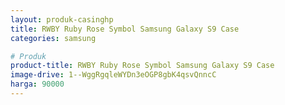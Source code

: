 ```yaml
---
layout: produk-casinghp
title: RWBY Ruby Rose Symbol Samsung Galaxy S9 Case
categories: samsung

# Produk
product-title: RWBY Ruby Rose Symbol Samsung Galaxy S9 Case
image-drive: 1--WggRgqleWYDn3eOGP8gbK4qsvQnncC
harga: 90000
---
```

